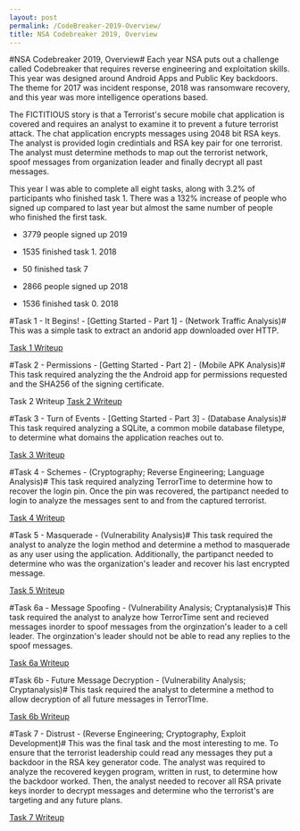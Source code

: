 ```yaml
---
layout: post
permalink: /CodeBreaker-2019-Overview/
title: NSA Codebreaker 2019, Overview
---
```


#NSA Codebreaker 2019, Overview#
Each year NSA puts out a challenge called Codebreaker that requires reverse engineering and exploitation skills. This year was designed around Android Apps and Public Key backdoors. The theme for 2017 was incident response, 2018 was ransomware recovery, and this year was more intelligence operations based. 

The FICTITIOUS story is that a Terrorist's secure mobile chat application is covered and requires an analyst to examine it to prevent a future terrorist attack. The chat application encrypts messages using 2048 bit RSA keys. The analyst is provided login credintials and RSA key pair for one terrorist. The analyst must determine methods to map out the terrorist network, spoof messages from organization leader and finally decrypt all past messages. 

This year I was able to complete all eight tasks, along with 3.2% of participants who finished task 1. There was a 132% increase of people who signed up compared to last year but almost the same number of people who finished the first task. 

- 3779 people signed up 2019
- 1535 finished task 1. 2018 
- 50 finished task 7

- 2866 people signed up 2018
- 1536 finished task 0. 2018 


#Task 1 - It Begins! - [Getting Started - Part 1] - (Network Traffic Analysis)#
This was a simple task to extract an andorid app downloaded over HTTP. 

[Task 1 Writeup](https://armerj.github.io/CodeBreaker-2019-Task-1/)

#Task 2 - Permissions - [Getting Started - Part 2] - (Mobile APK Analysis)#
This task required analyzing the the Android app for permissions requested and the SHA256 of the signing certificate. 

Task 2 Writeup
[Task 2 Writeup](https://armerj.github.io/CodeBreaker-2019-Task-2/)

#Task 3 - Turn of Events - [Getting Started - Part 3] - (Database Analysis)#
This task required analyzing a SQLite, a common mobile database filetype, to determine what domains the application reaches out to. 

[Task 3 Writeup](https://armerj.github.io/CodeBreaker-2019-Task-3/)

#Task 4 - Schemes - (Cryptography; Reverse Engineering; Language Analysis)#
This task required analyzing TerrorTime to determine how to recover the login pin. Once the pin was recovered, the partipanct needed to login to analyze the messages sent to and from the captured terrorist. 

[Task 4 Writeup](https://armerj.github.io/CodeBreaker-2019-Task-4/)

#Task 5 - Masquerade - (Vulnerability Analysis)#
This task required the analyst to analyze the login method and determine a method to masquerade as any user using the application. Additionally, the partipanct needed to determine who was the organization's leader and recover his last encrypted message. 

[Task 5 Writeup](https://armerj.github.io/CodeBreaker-2019-Task-5/)

#Task 6a - Message Spoofing - (Vulnerability Analysis; Cryptanalysis)#
This task required the analyst to analyze how TerrorTime sent and recieved messages inorder to spoof messages from the orginzation's leader to a cell leader. The orginzation's leader should not be able to read any replies to the spoof messages. 

[Task 6a Writeup](https://armerj.github.io/CodeBreaker-2019-Task-6a/)

#Task 6b - Future Message Decryption - (Vulnerability Analysis; Cryptanalysis)#
This task required the analyst to determine a method to allow decryption of all future messages in TerrorTIme. 

[Task 6b Writeup](https://armerj.github.io/CodeBreaker-2019-Task-6b/)

#Task 7 - Distrust - (Reverse Engineering; Cryptography, Exploit Development)#
This was the final task and the most interesting to me. To ensure that the terrorist leadership could read any messages they put a backdoor in the RSA key generator code. The analyst was required to analyze the recovered keygen program, written in rust, to determine how the backdoor worked. Then, the analyst needed to recover all RSA private keys inorder to decrypt messages and determine who the terrorist's are targeting and any future plans. 

[Task 7 Writeup](https://armerj.github.io/CodeBreaker-2019-Task-7/)
